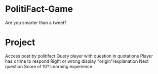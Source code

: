 # PolitiFact-Game
Are you smarter than a tweet?

# Project
Access post by politifact
Query player with question in quotations
Player has x time to respond
Right or wrong display "origin"/explanation
Next question
Score of 10?
Learning experience

